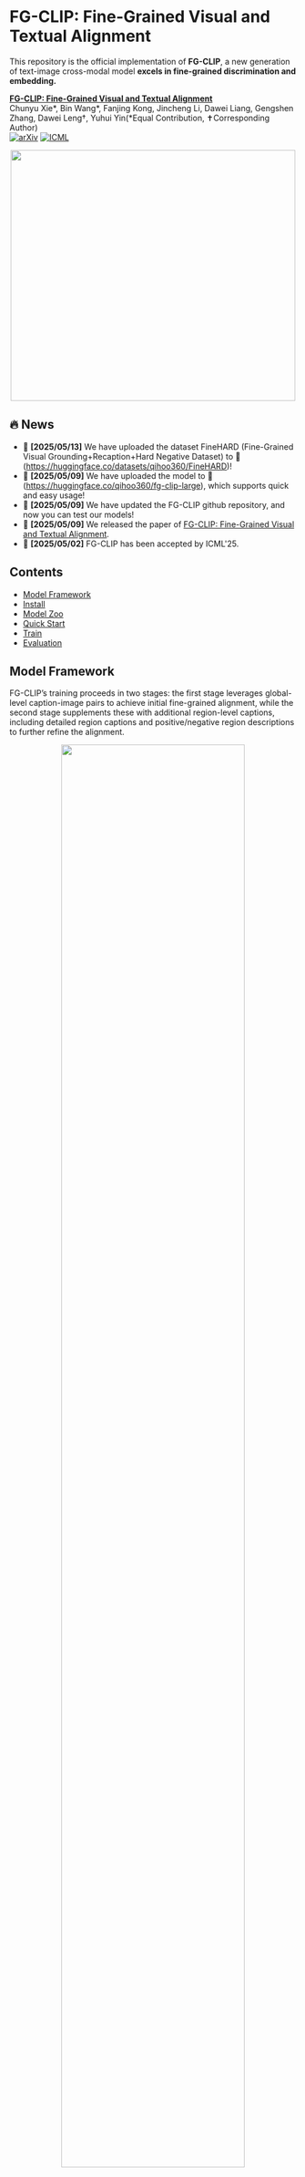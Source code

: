 # FG-CLIP: Fine-Grained Visual and Textual Alignment

This repository is the official implementation of **FG-CLIP**, a new generation of text-image cross-modal model **excels in fine-grained discrimination and embedding.**

**[FG-CLIP: Fine-Grained Visual and Textual Alignment](https://arxiv.org/abs/2505.05071)** 
</br>
Chunyu Xie*, Bin Wang*, Fanjing Kong, Jincheng Li, Dawei Liang, Gengshen Zhang, Dawei Leng†, Yuhui Yin(*Equal Contribution, ✝Corresponding Author)
</br>
[![arXiv](https://img.shields.io/badge/arXiv-2505.05071-b31b1b.svg)](https://arxiv.org/abs/2505.05071)
[![ICML](https://img.shields.io/badge/ICML-2025-blue.svg)](https://icml.cc/Conferences/2025)

<!-- Contrastive Language-Image Pre-training (CLIP) excels in multimodal tasks such as image-text retrieval and zero-shot classification but struggles with fine-grained understanding due to its focus on coarse-grained short captions. To address this, we propose Fine-Grained CLIP (FG-CLIP), which enhances fine-grained understanding through three key innovations. First, we leverage large multimodal models to generate 1.6 billion long caption-image pairs for capturing global-level semantic details. Second, a high-quality dataset is constructed with 12 million images and 40 million region-specific bounding boxes aligned with detailed captions to ensure precise, context-rich representations. Third, 10 million hard fine-grained negative samples are incorporated to improve the model's ability to distinguish subtle semantic differences. Corresponding training methods are meticulously designed for these data. Extensive experiments demonstrate that FG-CLIP outperforms the original CLIP and other state-of-the-art methods across various downstream tasks, including fine-grained understanding, open-vocabulary object detection, image-text retrieval, and general multimodal benchmarks. These results highlight FG-CLIP's effectiveness in capturing fine-grained image details and improving overall model performance. -->


<!-- ## Model Performance -->
<!-- ### Long/short caption image-text retrieval, and zero-shot image classification..  -->

 <p align="center">
  <img src="./use_imgs/radar_chart_methods.png"  width="500" height="440"/>
</p>


## 🔥 News
- 🚀 **[2025/05/13]** We have uploaded the dataset FineHARD (Fine-Grained Visual Grounding+Recaption+Hard Negative Dataset) to 🤗(https://huggingface.co/datasets/qihoo360/FineHARD)!
- 🚀 **[2025/05/09]** We have uploaded the model to 🤗(https://huggingface.co/qihoo360/fg-clip-large), which supports quick and easy usage!
- 🚀 **[2025/05/09]** We have updated the FG-CLIP github repository, and now you can test our models!
- 🚀 **[2025/05/09]** We released the paper of [FG-CLIP: Fine-Grained Visual and Textual Alignment](https://arxiv.org/abs/2505.05071).
- 🚀 **[2025/05/02]** FG-CLIP has been accepted by ICML'25.

## Contents
- [Model Framework](#ModelFramework)
- [Install](#install)
- [Model Zoo](#modelzoo)
- [Quick Start](#quickstart)
- [Train](#train)
- [Evaluation](#evaluation)



## Model Framework
FG-CLIP’s training proceeds in two stages: the first stage leverages
global-level caption-image pairs to achieve initial fine-grained alignment, while the second stage supplements these with additional
region-level captions, including detailed region captions and positive/negative region descriptions to further refine the alignment.
<p align="center">
  <img src="./use_imgs/fgclip_strc.png" width=80%/>

## Install

```Shell
conda create -n FGCLIP python=3.10 -y
conda activate FGCLIP
cd FG-CLIP && pip install -e .
```
## Model Zoo: 
[🤗Vit-B@224px](https://huggingface.co/qihoo360/fg-clip-base)
</br>
[🤗Vit-L@336px](https://huggingface.co/qihoo360/fg-clip-large)

<!-- <p align="center">
  <img src="./use_imgs/fgclip_strc.png" width=80%/>
</p> -->

## Quick Start 🤗

### Load Model
```Shell
import torch
from PIL import Image
from transformers import (
    AutoImageProcessor,
    AutoTokenizer,
    AutoModelForCausalLM,
)


model_root = "qihoo360/fg-clip-base"
image_size=224
model = AutoModelForCausalLM.from_pretrained(model_root,trust_remote_code=True).cuda()

device = model.device

tokenizer = AutoTokenizer.from_pretrained(model_root)
image_processor = AutoImageProcessor.from_pretrained(model_root)
```


### Retrieval

```Shell

img_root = "FG-CLIP/use_imgs/cat_dfclor.jpg"
image = Image.open(img_root).convert("RGB")
image = image.resize((image_size,image_size))

image_input = image_processor.preprocess(image, return_tensors='pt')['pixel_values'].to(device)

# NOTE Short captions: max_length=77 && walk_short_pos=True
walk_short_pos = True
captions=["a photo of a cat", "a photo of a dog"]
caption_input = torch.tensor(tokenizer(captions, max_length=77, padding="max_length", truncation=True).input_ids, dtype=torch.long, device=device)

# NOTE Long captions: max_length=248 && walk_short_pos=False
# ......

with torch.no_grad():
  image_feature = model.get_image_features(image_input)
  text_feature = model.get_text_features(caption_input,walk_short_pos=walk_short_pos)
  image_feature = image_feature / image_feature.norm(p=2, dim=-1, keepdim=True)
  text_feature = text_feature / text_feature.norm(p=2, dim=-1, keepdim=True)

logits_per_image = image_feature @ text_feature.T 
logits_per_image = model.logit_scale.exp() * logits_per_image
probs = logits_per_image.softmax(dim=1) 
print(probs)
# [[9.9997e-01, 3.3485e-05]]
```

### Dense feature effect display

```Shell

import math
import matplotlib
matplotlib.use('Agg') 
import matplotlib.pyplot as plt


img_root = "FG-CLIP/use_imgs/cat_dfclor.jpg"
image = Image.open(img_root).convert("RGB")
image = image.resize((image_size,image_size))

image_input = image_processor.preprocess(image, return_tensors='pt')['pixel_values'].to(device)

with torch.no_grad():
    dense_image_feature = model.get_image_dense_features(image_input)
    captions = ["white cat"]
    caption_input = torch.tensor(tokenizer(captions, max_length=77, padding="max_length", truncation=True).input_ids, dtype=torch.long, device=device)
    text_feature = model.get_text_features(caption_input,walk_short_pos=True)
    text_feature = text_feature / text_feature.norm(p=2, dim=-1, keepdim=True)
    dense_image_feature = dense_image_feature / dense_image_feature.norm(p=2, dim=-1, keepdim=True)

similarity = dense_image_feature.squeeze() @ text_feature.squeeze().T
similarity = similarity.cpu().numpy()
patch_size = int(math.sqrt(similarity.shape[0]))


original_shape = (patch_size, patch_size)
show_image = similarity.reshape(original_shape) 


plt.figure(figsize=(6, 6))
plt.imshow(show_image)
plt.title('similarity Visualization')
plt.axis('off')  
plt.savefig("FG-CLIP/use_imgs/FGCLIP_dfcolor_cat.png")

```
<!-- /home/jovyan/wangbin-home-shcdt/image_text_match/FG-CLIP/use_imgs/FGCLIP_dfcolor_cat.png -->
 <p align="left">
  <img src="./use_imgs/FGCLIP_dfcolor_cat.png" width=25%/>
</p>



## Train

### Data Preparation

We develop a high-quality visual grounding dataset named [FineHARD](https://huggingface.co/datasets/qihoo360/FineHARD), featuring precise region-specific captions and challenging negative samples. We curate the overall dataset based on GRIT images. The process begins with generating detailed image captions using [CogVLM2-19B](https://huggingface.co/THUDM/cogvlm2-llama3-chat-19B), ensuring comprehensive and nuanced descriptions that capture the full context of each image. We then use [SpaCy](https://github.com/explosion/spaCy) to parse the captions and extract the referring expressions. Subsequently, the images and referring expressions are fed into the pretrained object detection model, i.e., [Yolo-World](https://github.com/AILab-CVC/YOLO-World) to obtain the associated bounding boxes. Non-maximum suppression is applied to eliminate overlapping bounding boxes, retaining only those with predicted confidence scores higher than 0.4. This process results in 12 million images and 40 million bounding boxes with fine-grained region captions.
</br>
For data preparation, please refer to: [[Data: FineHARD](data/data.md)]


### Ready for Training
Our training and inference code is completely based on the transformers repository provided by huggingface, which is a very easy to use and easy to reproduce. We have provided the training script in the scripts directory.
</br>
[🤗 Transformers: State-of-the-art Machine Learning for Pytorch, TensorFlow, and JAX.](https://github.com/huggingface/transformers)
</br>
Our training script supports the use of zero2, tf32 acceleration, and bf16 precision (note that fp16 precision may cause gradient NAN). If you do not meet the above conditions, please turn off tf32 and replace deepspeed startup with torchrun.
</br>
```Shell
bash scripts/train.sh
```


## Evaluation
### Data Preparation
Download the share-captioner_coco_lcs_sam_1246k_1107.json from the following link 
https://huggingface.co/datasets/Lin-Chen/ShareGPT4V/blob/main/share-captioner_coco_lcs_sam_1246k_1107.json

Download the CocoCaptions from the following link nd put them into data/coco/annotations/
https://github.com/tylin/coco-caption

Download the COCO from the following link and put them into data/coco
https://cocodataset.org/dataset

Captions of DCI are from the following links and put them into data/densely_captioned_images
https://github.com/facebookresearch/DCI

ImageNet-1K from from the following links and put them into data/IN1K_val
https://image-net.org/

ImageNet-v2 from the following links and put them into data/imagenetv2-matched-frequency-format-val
https://opendatalab.com/OpenDataLab/ImageNetV2/tree/main

```none
FG-CLIP
├── ...
├── data
|   ├── share-captioner_coco_lcs_sam_1246k_1107.json
│   ├── coco
│   │   ├── train2017
│   │   ├── val2017
│   │   ├── annotations
│   │   |   ├── captions_val2017.json
│   ├── fgovd
│   │   ├── h_attributes_llava.jsonl
│   │   ├── m_attributes_llava.jsonl
│   │   ├── e_attributes_llava.jsonl
│   │   ├── shuffle_negatives_llava.jsonl
│   ├── sam
│   │   ├── images
│   │   |   ├──138
│   ├── densely_captioned_images
│   │   ├── annotations
│   │   |   ├── ...
│   ├── IN1K_val
│   │   ├── val
│   │   ├── imagenet2012_mapclsloc.txt
│   ├── imagenetv2-matched-frequency-format-val
├── ...
```



### Long/Short caption image-text retrieval

```Shell
bash scripts/eval/eval_long.sh
bash scripts/eval/eval_coco_retrieval.sh
```
### Bounding box classification of COCO

```Shell
bash scripts/eval/eval_coco_boxcls.sh
```

### FG-OVD benchmark
```Shell
bash scripts/eval/eval_fgovd.sh
```

### Zero-Shot classification
```Shell
bash scripts/eval/eval_in1k.sh
bash scripts/eval/eval_v2.sh
```




<!-- ## Acknowledgement -->
## We Are Hiring
We are seeking academic interns in the Multimodal field. If interested, please send your resume to xiechunyu@360.cn.
## Citation
If you find FG-CLIP useful for your research and applications, please cite using this BibTeX:

```
@article{xie2025fgclip,
      title={FG-CLIP: Fine-Grained Visual and Textual Alignment}, 
      author={Chunyu Xie and Bin Wang and Fanjing Kong and Jincheng Li and Dawei Liang and Gengshen Zhang and Dawei Leng and Yuhui Yin},
      year={2025},
      eprint={2505.05071},
      archivePrefix={arXiv},
      primaryClass={cs.CV},
      url={https://arxiv.org/abs/2505.05071}, 
}
```





## License

This project utilizes certain datasets and checkpoints that are subject to their respective original licenses. Users must comply with all terms and conditions of these original licenses.
The content of this project itself is licensed under the [Apache license 2.0](./LICENSE).

## Related Projects
This work wouldn't be possible without the incredible open-source code of these projects. Huge thanks!
- [CLIPSelf](https://github.com/wusize/CLIPSelf.git)
- [FineCLIP](https://github.com/Timsty1/FineCLIP)
- [LLava](https://github.com/haotian-liu/LLaVA)
- [LongCLIP](https://github.com/beichenzbc/Long-CLIP.git)
